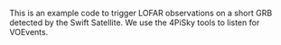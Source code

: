 This is an example code to trigger LOFAR observations on a short GRB detected by the Swift Satellite. We use the 4PiSky tools to listen for VOEvents.